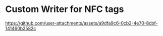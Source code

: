 # Custom Writer for NFC tags

https://github.com/user-attachments/assets/a9dfa9c6-0cb2-4e70-8cbf-141460b2582c

